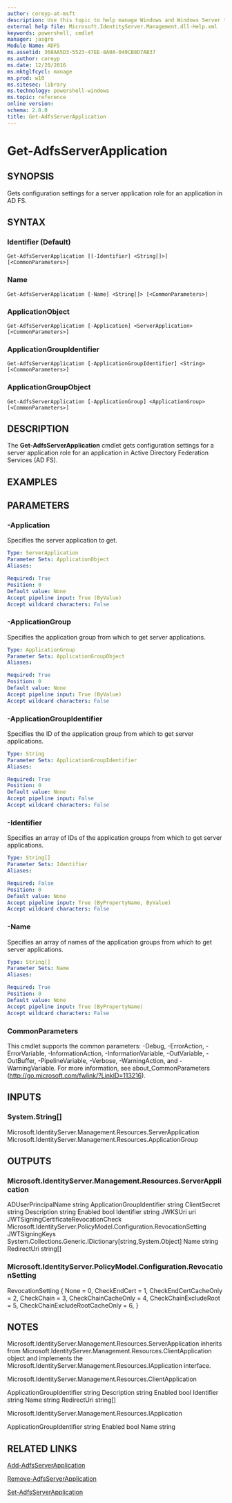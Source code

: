 ```yaml
---
author: coreyp-at-msft
description: Use this topic to help manage Windows and Windows Server technologies with Windows PowerShell.
external help file: Microsoft.IdentityServer.Management.dll-Help.xml
keywords: powershell, cmdlet
manager: jasgro
Module Name: ADFS
ms.assetid: 368AA5D3-5523-47EE-8A0A-049CB8D7AB37
ms.author: coreyp
ms.date: 12/20/2016
ms.mktglfcycl: manage
ms.prod: w10
ms.sitesec: library
ms.technology: powershell-windows
ms.topic: reference
online version:
schema: 2.0.0
title: Get-AdfsServerApplication
---
```


# Get-AdfsServerApplication

## SYNOPSIS
Gets configuration settings for a server application role for an application in AD FS.

## SYNTAX

### Identifier (Default)
```
Get-AdfsServerApplication [[-Identifier] <String[]>] [<CommonParameters>]
```

### Name
```
Get-AdfsServerApplication [-Name] <String[]> [<CommonParameters>]
```

### ApplicationObject
```
Get-AdfsServerApplication [-Application] <ServerApplication> [<CommonParameters>]
```

### ApplicationGroupIdentifier
```
Get-AdfsServerApplication [-ApplicationGroupIdentifier] <String> [<CommonParameters>]
```

### ApplicationGroupObject
```
Get-AdfsServerApplication [-ApplicationGroup] <ApplicationGroup> [<CommonParameters>]
```

## DESCRIPTION
The **Get-AdfsServerApplication** cmdlet gets configuration settings for a server application role for an application in Active Directory Federation Services (AD FS).

## EXAMPLES

## PARAMETERS

### -Application
Specifies the server application to get.

```yaml
Type: ServerApplication
Parameter Sets: ApplicationObject
Aliases:

Required: True
Position: 0
Default value: None
Accept pipeline input: True (ByValue)
Accept wildcard characters: False
```

### -ApplicationGroup
Specifies the application group from which to get server applications.

```yaml
Type: ApplicationGroup
Parameter Sets: ApplicationGroupObject
Aliases:

Required: True
Position: 0
Default value: None
Accept pipeline input: True (ByValue)
Accept wildcard characters: False
```

### -ApplicationGroupIdentifier
Specifies the ID of the application group from which to get server applications.

```yaml
Type: String
Parameter Sets: ApplicationGroupIdentifier
Aliases:

Required: True
Position: 0
Default value: None
Accept pipeline input: False
Accept wildcard characters: False
```

### -Identifier
Specifies an array of IDs of the application groups from which to get server applications.

```yaml
Type: String[]
Parameter Sets: Identifier
Aliases:

Required: False
Position: 0
Default value: None
Accept pipeline input: True (ByPropertyName, ByValue)
Accept wildcard characters: False
```

### -Name
Specifies an array of names of the application groups from which to get server applications.

```yaml
Type: String[]
Parameter Sets: Name
Aliases:

Required: True
Position: 0
Default value: None
Accept pipeline input: True (ByPropertyName)
Accept wildcard characters: False
```

### CommonParameters
This cmdlet supports the common parameters: -Debug, -ErrorAction, -ErrorVariable, -InformationAction, -InformationVariable, -OutVariable, -OutBuffer, -PipelineVariable, -Verbose, -WarningAction, and -WarningVariable. For more information, see about_CommonParameters (http://go.microsoft.com/fwlink/?LinkID=113216).

## INPUTS

### System.String[]
Microsoft.IdentityServer.Management.Resources.ServerApplication
Microsoft.IdentityServer.Management.Resources.ApplicationGroup

## OUTPUTS

### Microsoft.IdentityServer.Management.Resources.ServerApplication
ADUserPrincipalName                               string
ApplicationGroupIdentifier                        string
ClientSecret                                      string
Description                                       string
Enabled                                           bool
Identifier                                        string
JWKSUri                                           uri
JWTSigningCertificateRevocationCheck              Microsoft.IdentityServer.PolicyModel.Configuration.RevocationSetting
JWTSigningKeys                                    System.Collections.Generic.IDictionary[string,System.Object]
Name                                              string
RedirectUri                                       string[]

### Microsoft.IdentityServer.PolicyModel.Configuration.RevocationSetting

RevocationSetting
{
   None = 0,
   CheckEndCert = 1,
   CheckEndCertCacheOnly = 2,
   CheckChain = 3,
   CheckChainCacheOnly = 4,
   CheckChainExcludeRoot = 5,
   CheckChainExcludeRootCacheOnly = 6,
}

## NOTES
Microsoft.IdentityServer.Management.Resources.ServerApplication inherits from Microsoft.IdentityServer.Management.Resources.ClientApplication object and implements the Microsoft.IdentityServer.Management.Resources.IApplication interface.

Microsoft.IdentityServer.Management.Resources.ClientApplication

ApplicationGroupIdentifier                        string
Description                                       string
Enabled                                           bool
Identifier                                        string
Name                                              string
RedirectUri                                       string[]

Microsoft.IdentityServer.Management.Resources.IApplication

ApplicationGroupIdentifier                        string
Enabled                                           bool
Name                                              string

## RELATED LINKS

[Add-AdfsServerApplication](./Add-AdfsServerApplication.md)

[Remove-AdfsServerApplication](./Remove-AdfsServerApplication.md)

[Set-AdfsServerApplication](./Set-AdfsServerApplication.md)
